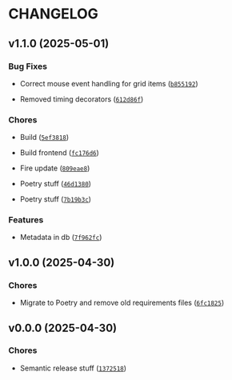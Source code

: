 # CHANGELOG


## v1.1.0 (2025-05-01)

### Bug Fixes

- Correct mouse event handling for grid items
  ([`b855192`](https://github.com/patakk/zhongwen/commit/b855192b7e35ca6e437b417b49aa880f05b316b7))

- Removed timing decorators
  ([`612d86f`](https://github.com/patakk/zhongwen/commit/612d86fb1e7bc12caad63a72c8e750f0be49c84b))

### Chores

- Build
  ([`5ef3818`](https://github.com/patakk/zhongwen/commit/5ef381811348964e34e2adaa250091bb7d71d4a7))

- Build frontend
  ([`fc176d6`](https://github.com/patakk/zhongwen/commit/fc176d6e0bd8d4dc3cc9255059ab1f6bb7d47ef9))

- Fire update
  ([`809eae8`](https://github.com/patakk/zhongwen/commit/809eae8d7c6e80bf8151d6f0ee9bd92214d46130))

- Poetry stuff
  ([`46d1380`](https://github.com/patakk/zhongwen/commit/46d1380e3fec808a691300b5fa868d543eae7365))

- Poetry stuff
  ([`7b19b3c`](https://github.com/patakk/zhongwen/commit/7b19b3c1062dee0b1a5b5f2ad01b83aac2a5bcba))

### Features

- Metadata in db
  ([`7f962fc`](https://github.com/patakk/zhongwen/commit/7f962fc4f6b36177b6139a6eea96ea7ebfc6d210))


## v1.0.0 (2025-04-30)

### Chores

- Migrate to Poetry and remove old requirements files
  ([`6fc1825`](https://github.com/patakk/zhongwen/commit/6fc182576d27d13bed1e4ed005193921a47b8680))


## v0.0.0 (2025-04-30)

### Chores

- Semantic release stuff
  ([`1372518`](https://github.com/patakk/zhongwen/commit/1372518fc42c2be82a3ed20a5b18113002a15ba2))
